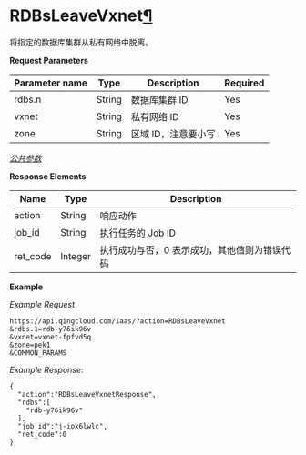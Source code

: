 ---
---

# RDBsLeaveVxnet[¶](#rdbsleavevxnet "永久链接至标题")

将指定的数据库集群从私有网络中脱离。

**Request Parameters**

| Parameter name | Type | Description | Required |
| --- | --- | --- | --- |
| rdbs.n | String | 数据库集群 ID | Yes |
| vxnet | String | 私有网络 ID | Yes |
| zone | String | 区域 ID，注意要小写 | Yes |

[_公共参数_](../../common/parameters.html#api-common-parameters)

**Response Elements**

| Name | Type | Description |
| --- | --- | --- |
| action | String | 响应动作 |
| job_id | String | 执行任务的 Job ID |
| ret_code | Integer | 执行成功与否，0 表示成功，其他值则为错误代码 |

**Example**

_Example Request_

```
https://api.qingcloud.com/iaas/?action=RDBsLeaveVxnet
&rdbs.1=rdb-y76ik96v
&vxnet=vxnet-fpfvd5q
&zone=pek1
&COMMON_PARAMS
```

_Example Response_:

```
{
  "action":"RDBsLeaveVxnetResponse",
  "rdbs":[
    "rdb-y76ik96v"
  ],
  "job_id":"j-iox6lwlc",
  "ret_code":0
}
```

